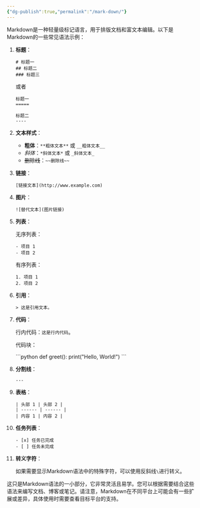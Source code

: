 ```yaml
---
{"dg-publish":true,"permalink":"/mark-down/"}
---
```




Markdown是一种轻量级标记语言，用于排版文档和富文本编辑。以下是Markdown的一些常见语法示例：

1. **标题**：

   ```
   # 标题一
   ## 标题二
   ### 标题三
   ```

   或者

   ```
   标题一
   =====
   
   标题二
   ----
   ```

2. **文本样式**：

   - **粗体**：`**粗体文本**` 或 `__粗体文本__`
   - *斜体*：`*斜体文本*` 或 `_斜体文本_`
   - ~~删除线~~：`~~删除线~~`

3. **链接**：

   ```
   [链接文本](http://www.example.com)
   ```

4. **图片**：

   ```
   ![替代文本](图片链接)
   ```

5. **列表**：

   无序列表：

   ```
   - 项目 1
   - 项目 2
   ```

   有序列表：

   ```
   1. 项目 1
   2. 项目 2
   ```

6. **引用**：

   ```
   > 这是引用文本。
   ```

7. **代码**：

   行内代码：`这是行内代码`。

   代码块：

   \```python
   def greet():
       print("Hello, World!")
   \```

8. **分割线**：

   ```
   ---
   ```

9. **表格**：

   ```
   | 头部 1 | 头部 2 |
   | ------ | ------ |
   | 内容 1 | 内容 2 |
   ```

10. **任务列表**：

    ```
    - [x] 任务已完成
    - [ ] 任务未完成
    ```

11. **转义字符**：

    如果需要显示Markdown语法中的特殊字符，可以使用反斜线`\`进行转义。

这只是Markdown语法的一小部分，它非常灵活且易学。您可以根据需要结合这些语法来编写文档、博客或笔记。请注意，Markdown在不同平台上可能会有一些扩展或差异，具体使用时需要查看目标平台的支持。